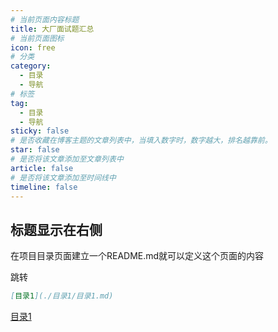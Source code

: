 ```yaml
---
# 当前页面内容标题
title: 大厂面试题汇总
# 当前页面图标
icon: free
# 分类
category:
  - 目录
  - 导航
# 标签
tag:
  - 目录
  - 导航
sticky: false
# 是否收藏在博客主题的文章列表中，当填入数字时，数字越大，排名越靠前。
star: false
# 是否将该文章添加至文章列表中
article: false
# 是否将该文章添加至时间线中
timeline: false
---
```


## 标题显示在右侧

在项目目录页面建立一个README.md就可以定义这个页面的内容

跳转
```markdown
[目录1](./目录1/目录1.md)
```
[目录1](./目录1/目录1.md)

